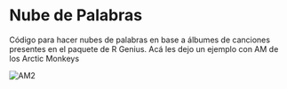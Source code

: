 # Nube de Palabras
 Código para hacer nubes de palabras en base a álbumes de canciones presentes en el paquete de R Genius. Acá les dejo un ejemplo con AM de los Arctic Monkeys
 
 ![AM2](https://user-images.githubusercontent.com/65182302/85809156-5d99e700-b72d-11ea-8046-b6e0c629f561.png)

